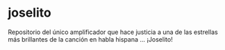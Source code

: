 # joselito
Repositorio del único amplificador que hace justicia a una de las estrellas más brillantes de la canción en habla hispana ... ¡Joselito!
